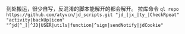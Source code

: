 到处搬运，很少自写，反混淆的脚本能解开的都会解开。
拉库命令
`ql repo https://github.com/atyvcn/jd_scripts.git "jd_|jx_|ty_|CheckRpeat" "activity|backUp|icon" "^jd[^_]|^JD|USER|utils|function|^sign|sendNotify|jdCookie"`